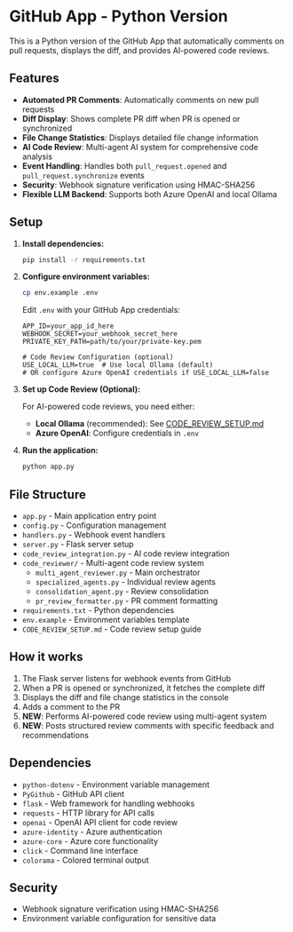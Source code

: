 # GitHub App - Python Version

This is a Python version of the GitHub App that automatically comments on pull requests, displays the diff, and provides AI-powered code reviews.

## Features

- **Automated PR Comments**: Automatically comments on new pull requests
- **Diff Display**: Shows complete PR diff when PR is opened or synchronized
- **File Change Statistics**: Displays detailed file change information
- **AI Code Review**: Multi-agent AI system for comprehensive code analysis
- **Event Handling**: Handles both `pull_request.opened` and `pull_request.synchronize` events
- **Security**: Webhook signature verification using HMAC-SHA256
- **Flexible LLM Backend**: Supports both Azure OpenAI and local Ollama

## Setup

1. **Install dependencies:**
   ```bash
   pip install -r requirements.txt
   ```

2. **Configure environment variables:**
   ```bash
   cp env.example .env
   ```
   
   Edit `.env` with your GitHub App credentials:
   ```
   APP_ID=your_app_id_here
   WEBHOOK_SECRET=your_webhook_secret_here
   PRIVATE_KEY_PATH=path/to/your/private-key.pem
   
   # Code Review Configuration (optional)
   USE_LOCAL_LLM=true  # Use local Ollama (default)
   # OR configure Azure OpenAI credentials if USE_LOCAL_LLM=false
   ```

3. **Set up Code Review (Optional):**
   
   For AI-powered code reviews, you need either:
   - **Local Ollama** (recommended): See [CODE_REVIEW_SETUP.md](CODE_REVIEW_SETUP.md)
   - **Azure OpenAI**: Configure credentials in `.env`

4. **Run the application:**
   ```bash
   python app.py
   ```

## File Structure

- `app.py` - Main application entry point
- `config.py` - Configuration management
- `handlers.py` - Webhook event handlers
- `server.py` - Flask server setup
- `code_review_integration.py` - AI code review integration
- `code_reviewer/` - Multi-agent code review system
  - `multi_agent_reviewer.py` - Main orchestrator
  - `specialized_agents.py` - Individual review agents
  - `consolidation_agent.py` - Review consolidation
  - `pr_review_formatter.py` - PR comment formatting
- `requirements.txt` - Python dependencies
- `env.example` - Environment variables template
- `CODE_REVIEW_SETUP.md` - Code review setup guide

## How it works

1. The Flask server listens for webhook events from GitHub
2. When a PR is opened or synchronized, it fetches the complete diff
3. Displays the diff and file change statistics in the console
4. Adds a comment to the PR
5. **NEW**: Performs AI-powered code review using multi-agent system
6. **NEW**: Posts structured review comments with specific feedback and recommendations

## Dependencies

- `python-dotenv` - Environment variable management
- `PyGithub` - GitHub API client
- `flask` - Web framework for handling webhooks
- `requests` - HTTP library for API calls
- `openai` - OpenAI API client for code review
- `azure-identity` - Azure authentication
- `azure-core` - Azure core functionality
- `click` - Command line interface
- `colorama` - Colored terminal output

## Security

- Webhook signature verification using HMAC-SHA256
- Environment variable configuration for sensitive data
